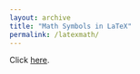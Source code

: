 ```yaml
---
layout: archive
title: "Math Symbols in LaTeX"
permalink: /latexmath/
---
```


Click [here](/files/mathsymbol.pdf).